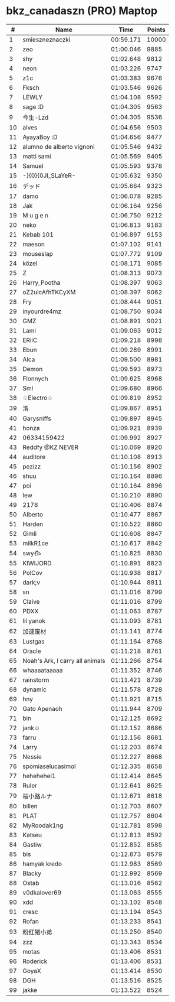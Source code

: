 # bkz_canadaszn (PRO) Maptop

|  # | Name | Time | Points |
|-------------- | -------------- | -------------- | -------------- | 
| 1 | smieszneznaczki | 00:59.171 | 10000 | 
| 2 | zeo | 01:00.046 | 9885 | 
| 3 | shy | 01:02.648 | 9812 | 
| 4 | neon | 01:03.226 | 9747 | 
| 5 | z1c | 01:03.383 | 9676 | 
| 6 | Fksch | 01:03.546 | 9626 | 
| 7 | LEWLY | 01:04.108 | 9592 | 
| 8 | sage :D | 01:04.305 | 9563 | 
| 9 | 今生-Lzd | 01:04.305 | 9536 | 
| 10 | alves | 01:04.656 | 9503 | 
| 11 | AyayaBoy :D | 01:04.656 | 9477 | 
| 12 | alumno de alberto vignoni | 01:05.546 | 9432 | 
| 13 | matti sami | 01:05.569 | 9405 | 
| 14 | Samuel | 01:05.593 | 9378 | 
| 15 | -}{0}{0JI_SLaYeR- | 01:05.632 | 9350 | 
| 16 | デッド | 01:05.664 | 9323 | 
| 17 | damo | 01:06.078 | 9285 | 
| 18 | Jak | 01:06.164 | 9256 | 
| 19 | M u g e n | 01:06.750 | 9212 | 
| 20 | neko | 01:06.813 | 9183 | 
| 21 | Kebab 101 | 01:06.897 | 9153 | 
| 22 | maeson | 01:07.102 | 9141 | 
| 23 | mouseslap | 01:07.772 | 9109 | 
| 24 | közel | 01:08.171 | 9085 | 
| 25 | Z | 01:08.313 | 9073 | 
| 26 | Harry_Pootha | 01:08.397 | 9063 | 
| 27 | oZ2ulcAfhTKCyXM | 01:08.397 | 9062 | 
| 28 | Fry | 01:08.444 | 9051 | 
| 29 | inyourdre4mz | 01:08.750 | 9034 | 
| 30 | GMZ | 01:08.891 | 9021 | 
| 31 | Lami | 01:09.063 | 9012 | 
| 32 | ERiiC | 01:09.218 | 8998 | 
| 33 | Ebun | 01:09.289 | 8991 | 
| 34 | Alca | 01:09.500 | 8981 | 
| 35 | Demon | 01:09.593 | 8973 | 
| 36 | Flonnych | 01:09.625 | 8968 | 
| 37 | Sml | 01:09.680 | 8966 | 
| 38 | ♤Electro♤ | 01:09.819 | 8952 | 
| 39 | 洛 | 01:09.867 | 8951 | 
| 40 | Garysniffs | 01:09.897 | 8945 | 
| 41 | honza | 01:09.921 | 8939 | 
| 42 | 06334159422 | 01:09.992 | 8927 | 
| 43 | Reddfy @KZ NEVER | 01:10.069 | 8920 | 
| 44 | auditore | 01:10.108 | 8913 | 
| 45 | pezizz | 01:10.156 | 8902 | 
| 46 | shuu | 01:10.164 | 8896 | 
| 47 | poi | 01:10.164 | 8896 | 
| 48 | lew | 01:10.210 | 8890 | 
| 49 | 2178 | 01:10.406 | 8874 | 
| 50 | Alberto | 01:10.477 | 8867 | 
| 51 | Harden | 01:10.522 | 8860 | 
| 52 | Gimli | 01:10.608 | 8847 | 
| 53 | milkR1ce | 01:10.617 | 8842 | 
| 54 | swy𐂃 | 01:10.825 | 8830 | 
| 55 | KIWIJORD | 01:10.891 | 8823 | 
| 56 | PolCov | 01:10.938 | 8817 | 
| 57 | dark;v | 01:10.944 | 8811 | 
| 58 | sn | 01:11.016 | 8799 | 
| 59 | Claive | 01:11.016 | 8799 | 
| 60 | PDXX | 01:11.063 | 8787 | 
| 61 | lil yanok | 01:11.093 | 8781 | 
| 62 | 加速废材 | 01:11.141 | 8774 | 
| 63 | Lustgas | 01:11.164 | 8768 | 
| 64 | Oracle | 01:11.218 | 8761 | 
| 65 | Noah's Ark, I carry all animals | 01:11.266 | 8754 | 
| 66 | whaaaataaaaa | 01:11.352 | 8746 | 
| 67 | rainstorm | 01:11.421 | 8739 | 
| 68 | dynamic | 01:11.578 | 8728 | 
| 69 | hny | 01:11.921 | 8715 | 
| 70 | Gato Apenaoh | 01:11.944 | 8709 | 
| 71 | bin | 01:12.125 | 8692 | 
| 72 | jank☺ | 01:12.152 | 8686 | 
| 73 | farru | 01:12.156 | 8681 | 
| 74 | Larry | 01:12.203 | 8674 | 
| 75 | Nessie | 01:12.227 | 8668 | 
| 76 | spomiaselucasimol | 01:12.335 | 8658 | 
| 77 | hehehehei1 | 01:12.414 | 8645 | 
| 78 | Ruler | 01:12.641 | 8625 | 
| 79 | 桜小路ルナ | 01:12.671 | 8618 | 
| 80 | billen | 01:12.703 | 8607 | 
| 81 | PLAT | 01:12.757 | 8604 | 
| 82 | MyRoodak1ng | 01:12.781 | 8598 | 
| 83 | Katseu | 01:12.813 | 8592 | 
| 84 | Gastiw | 01:12.852 | 8585 | 
| 85 | bis | 01:12.873 | 8579 | 
| 86 | hamyak kredo | 01:12.983 | 8569 | 
| 87 | Blacky | 01:12.992 | 8569 | 
| 88 | Ostab | 01:13.016 | 8562 | 
| 89 | v0dkalover69 | 01:13.063 | 8555 | 
| 90 | xdd | 01:13.102 | 8548 | 
| 91 | cresc | 01:13.194 | 8543 | 
| 92 | Rofan | 01:13.233 | 8541 | 
| 93 | 粉红猪小弟 | 01:13.250 | 8540 | 
| 94 | zzz | 01:13.343 | 8534 | 
| 95 | motas | 01:13.406 | 8531 | 
| 96 | Roderick | 01:13.406 | 8531 | 
| 97 | GoyaX | 01:13.414 | 8530 | 
| 98 | DGH | 01:13.516 | 8525 | 
| 99 | jakke | 01:13.522 | 8524 | 

